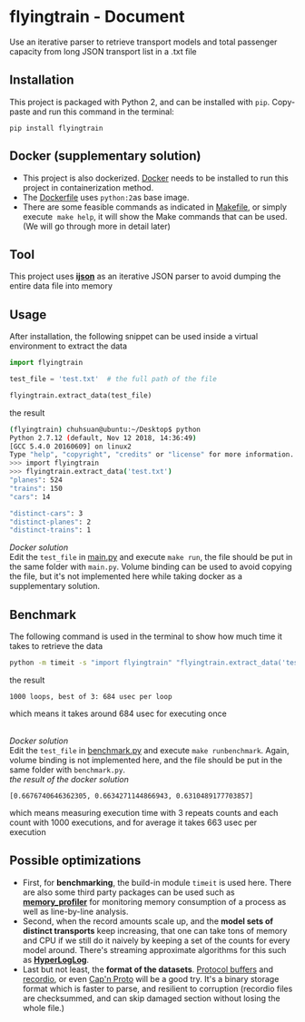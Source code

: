 # flyingtrain - Document

Use an iterative parser to retrieve transport models and total passenger capacity from long JSON transport list in a .txt file

## Installation
This project is packaged with Python 2, and can be installed with `pip`. Copy-paste and run this command in the terminal:
```
pip install flyingtrain
```

## Docker (supplementary solution)
* This project is also dockerized. [Docker](https://docs.docker.com/install/) needs to be installed to run this project in containerization method.
* The [Dockerfile](Dockerfile) uses ​`python:2`​​ as base image.
* There are some feasible commands as indicated in ​[Makefile​](Makefile), or simply execute ​ `make help`, it will show the Make commands that can be used. (We will go through more in detail later)

## Tool
This project uses [__ijson__](https://pypi.org/project/ijson/) as an iterative JSON parser to avoid dumping the entire data file into memory

## Usage
After installation, the following snippet can be used inside a virtual environment to extract the data
```py
import flyingtrain

test_file = 'test.txt'  # the full path of the file

flyingtrain.extract_data(test_file)
```
the result
```sh
(flyingtrain) chuhsuan@ubuntu:~/Desktop$ python
Python 2.7.12 (default, Nov 12 2018, 14:36:49)
[GCC 5.4.0 20160609] on linux2
Type "help", "copyright", "credits" or "license" for more information.
>>> import flyingtrain
>>> flyingtrain.extract_data('test.txt')
"planes": 524
"trains": 150
"cars": 14

"distinct-cars": 3
"distinct-planes": 2
"distinct-trains": 1
```
_Docker solution_<br>
Edit the `test_file` in [main.py](main.py#L4) and execute `make run`, the file should be put in the same folder with `main.py`. Volume binding can be used to avoid copying the file, but it's not implemented here while taking docker as a supplementary solution.

## Benchmark
The following command is used in the terminal to show how much time it takes to retrieve the data
```sh
python -m timeit -s "import flyingtrain" "flyingtrain.extract_data('test.txt')"
```
the result
```
1000 loops, best of 3: 684 usec per loop
```
which means it takes around 684 usec for executing once<br><br>

_Docker solution_<br>
Edit the `test_file` in [benchmark.py](benchmark.py#L4) and execute `make runbenchmark`. Again, volume binding is not implemented here, and the file should be put in the same folder with `benchmark.py`. <br>
_the result of the docker solution_
```
[0.6676740646362305, 0.6634271144866943, 0.6310489177703857]
```
which means measuring execution time with 3 repeats counts and each count with 1000 executions, and for average it takes 663 usec per execution

## Possible optimizations
* First, for __benchmarking__, the build-in module `timeit` is used here. There are also some third party packages can be used such as [__memory_profiler__](https://pypi.org/project/memory_profiler/) for monitoring memory consumption of a process as well as line-by-line analysis.
* Second, when the record amounts scale up, and the __model sets of distinct transports__ keep increasing, that one can take tons of memory and CPU if we still do it naively by keeping a set of the counts for every model around. There's streaming approximate algorithms for this such as [__HyperLogLog__](https://en.wikipedia.org/wiki/HyperLogLog).
* Last but not least, the __format of the datasets__. [Protocol buffers](https://developers.google.com/protocol-buffers/) and [recordio](http://mesos.apache.org/documentation/latest/recordio/), or even [Cap'n Proto](https://capnproto.org/) will be a good try. It's a binary storage format which is faster to parse, and resilient to corruption (recordio files are checksummed, and can skip damaged section without losing the whole file.)
